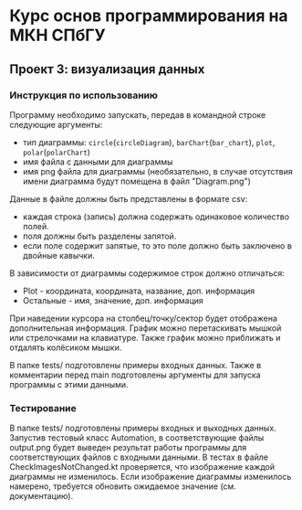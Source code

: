 # Курс основ программирования на МКН СПбГУ
## Проект 3: визуализация данных

### Инструкция по использованию

Программу необходимо запускать, передав в командной строке следующие аргументы:
- тип диаграммы: 
`circle`(`circleDiagram`), `barChart`(`bar_chart`), `plot`, `polar`(`polarChart`)
- имя файла с данными для диаграммы
- имя png файла для диаграммы (необязательно, в случае отсутствия имени диаграмма будут помещена в файл "Diagram.png")

Данные в файле должны быть представлены в формате csv:
- каждая строка (запись) должна содержать одинаковое количество полей.
- поля должны быть разделены запятой.
- если поле содержит запятые, то это поле должно быть заключено в двойные кавычки.

В зависимости от диаграммы содержимое строк должно отличаться: 
- Plot - координата, координата, название, доп. информация
- Остальные - имя, значение, доп. информация

При наведении курсора на столбец/точку/сектор будет отображена дополнительная информация. 
График можно перетаскивать мышкой или стрелочками на клавиатуре. 
Также график можно приближать и отдалять колёсиком мышки.


В папке tests/ подготовлены примеры входных данных. Также в комментарии перед main подготовлены аргументы для запуска
программы с этими данными.

### Тестирование

В папке tests/ подготовлены примеры входных и выходных данных. Запустив тестовый класс Automation, в соответствующие
файлы output.png будет выведен результат работы программы для соответствующих файлов с входными данными. В тестах
в файле CheckImagesNotChanged.kt проверяется, что изображение каждой диаграммы не изменилось. Если изображение 
диаграммы изменилось намерено, требуется обновить ожидаемое значение (см. документацию).